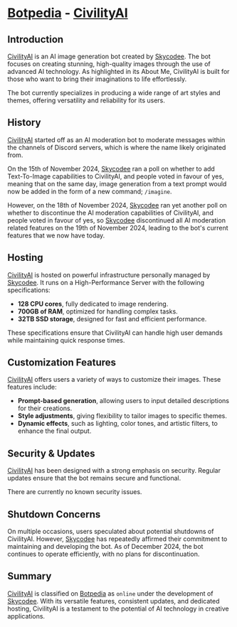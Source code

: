 # [Botpedia](/README.md) - [CivilityAI](/bots/CivilityAI/README.md)

## Introduction
[CivilityAI](/bots/CivilityAI/README.md) is an AI image generation bot created by [Skycodee](/developers/Skycodee/README.md). The bot focuses on creating stunning, high-quality images through the use of advanced AI technology. As highlighted in its About Me, CivilityAI is built for those who want to bring their imaginations to life effortlessly.  

The bot currently specializes in producing a wide range of art styles and themes, offering versatility and reliability for its users.

## History

[CivilityAI](/bots/CivilityAI/README.md) started off as an AI moderation bot to moderate messages within the channels of Discord servers, which is where the name likely originated from.

On the 15th of November 2024, [Skycodee](/developers/Skycodee/README.md) ran a poll on whether to add Text-To-Image capabilities to CivilityAI, and people voted in favour of yes, meaning that on the same day, image generation from a text prompt would now be added in the form of a new command; `/imagine`.

However, on the 18th of November 2024, [Skycodee](/developers/Skycodee/README.md) ran yet another poll on whether to discontinue the AI moderation capabilities of CivilityAI, and people voted in favour of yes, so [Skycodee](/developers/Skycodee/README.md) discontinued all AI moderation related features on the 19th of November 2024, leading to the bot's current features that we now have today.

## Hosting  
[CivilityAI](/bots/CivilityAI/README.md) is hosted on powerful infrastructure personally managed by [Skycodee](/developers/Skycodee/README.md). It runs on a High-Performance Server with the following specifications:  
- **128 CPU cores**, fully dedicated to image rendering.  
- **700GB of RAM**, optimized for handling complex tasks.  
- **32TB SSD storage**, designed for fast and efficient performance.  

These specifications ensure that CivilityAI can handle high user demands while maintaining quick response times.  

## Customization Features  
[CivilityAI](/bots/CivilityAI/README.md) offers users a variety of ways to customize their images. These features include:  
- **Prompt-based generation**, allowing users to input detailed descriptions for their creations.  
- **Style adjustments**, giving flexibility to tailor images to specific themes.  
- **Dynamic effects**, such as lighting, color tones, and artistic filters, to enhance the final output.  

## Security & Updates  
[CivilityAI](/bots/CivilityAI/README.md) has been designed with a strong emphasis on security. Regular updates ensure that the bot remains secure and functional.  

There are currently no known security issues.

## Shutdown Concerns  
On multiple occasions, users speculated about potential shutdowns of CivilityAI. However, [Skycodee](/developers/Skycodee/README.md) has repeatedly affirmed their commitment to maintaining and developing the bot. As of December 2024, the bot continues to operate efficiently, with no plans for discontinuation.  

## Summary  
[CivilityAI](/bots/CivilityAI/README.md) is classified on [Botpedia](/README.md) as `online` under the development of [Skycodee](/developers/Skycodee/README.md). With its versatile features, consistent updates, and dedicated hosting, CivilityAI is a testament to the potential of AI technology in creative applications.
